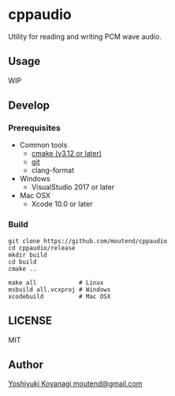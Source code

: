 cppaudio
========

Utility for reading and writing PCM wave audio.

## Usage

WIP

## Develop

### Prerequisites

- Common tools
  - [cmake (v3.12 or later)](https://cmake.org/download/)
  - [git](https://git-scm.com/downloads)
  - clang-format
- Windows
  - VisualStudio 2017 or later
- Mac OSX
  - Xcode 10.0 or later

### Build

```console
git clone https://github.com/moutend/cppaudio
cd cppaudio/release
mkdir build
cd build
cmake ..

make all            # Linux
msbuild all.vcxproj # Windows
xcodebuild          # Mac OSX
```

## LICENSE

MIT

## Author

[Yoshiyuki Koyanagi <moutend@gmail.com>](https://github.com/moutend)
